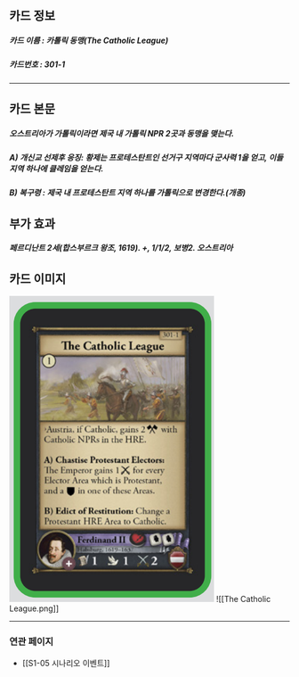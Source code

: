 ## 카드 정보
##### 카드 이름 : 카톨릭 동맹(The Catholic League)
##### 카드번호  : 301-1
---
## 카드 본문
##### 오스트리아가 가톨릭이라면 제국 내 가톨릭 NPR 2곳과 동맹을 맺는다.

##### A) 개신교 선제후 응징: 황제는 프로테스탄트인 선거구 지역마다 군사력 1을 얻고, 이들 지역 하나에 클레임을 얻는다.

##### B) 복구령 : 제국 내 프로테스탄트 지역 하나를 가톨릭으로 변경한다.(개종)

## 부가 효과
##### 페르디난트 2세(합스부르크 왕조, 1619). +, 1/1/2, 보병2. 오스트리아

## 카드 이미지
<img src="\Assets\The Catholic League.png"/>
![[The Catholic League.png]]

--- 
### 연관 페이지
- [[S1-05 시나리오 이벤트]]
